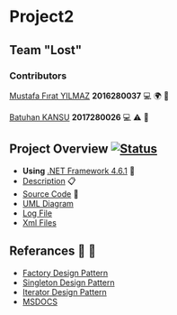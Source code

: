 # Project2

## Team "Lost"

### Contributors 
[Mustafa Fırat YILMAZ](https://github.com/Kite1717)  **2016280037** 💻 🌍 🎨 

[Batuhan KANSU](https://github.com/bkansu) **2017280026** 💻 ⚠️ 📆 

## Project Overview  [![Status](https://img.shields.io/badge/Status-ongoing-red.svg)](https://github.com/DokuzEylulCsc/proje2-lost/commits/master)
- **Using** [.NET Framework 4.6.1](https://www.microsoft.com/en-us/download/details.aspx?id=49981) 🔧
- [Description](https://github.com/DokuzEylulCsc/proje2-lost/blob/master/DESCRIPTION.md) 📋 
- [Source Code](https://github.com/DokuzEylulCsc/proje2-lost/tree/master/Project2) 🐛 
- [UML Diagram]()
- [Log File](https://github.com/DokuzEylulCsc/proje2-lost/blob/master/Project2/bin/Debug/Log.txt)
- [Xml Files]()


## Referances  📖 👀 
- [Factory Design Pattern](https://dzone.com/articles/factory-method-design-pattern)
- [Singleton Design Pattern](https://www.geeksforgeeks.org/singleton-design-pattern/)
- [Iterator Design Pattern](https://airbrake.io/blog/design-patterns/iterator-design-pattern)
 - [MSDOCS](https://docs.microsoft.com/tr-tr/)
